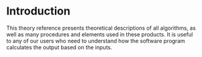 # Introduction

This theory reference presents theoretical descriptions of all algorithms, as well as many procedures and elements used in these products. It is useful to any of our users who need to understand how the software program calculates the output based on the inputs. 

<!-- ## Purpose of the theory reference -->

<!-- ## Understanding the theory reference notation -->